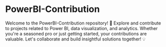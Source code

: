 # PowerBI-Contribution
Welcome to the PowerBI-Contribution repository! 🚀 Explore and contribute to projects related to Power BI, data visualization, and analytics. Whether you're a seasoned pro or just getting started, your contributions are valuable. Let's collaborate and build insightful solutions together! 💡
